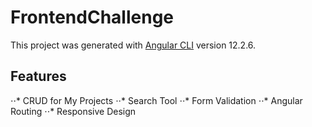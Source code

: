 # FrontendChallenge

This project was generated with [Angular CLI](https://github.com/angular/angular-cli) version 12.2.6.

## Features

⋅⋅* CRUD for My Projects
⋅⋅* Search Tool
⋅⋅* Form Validation
⋅⋅* Angular Routing
⋅⋅* Responsive Design 



